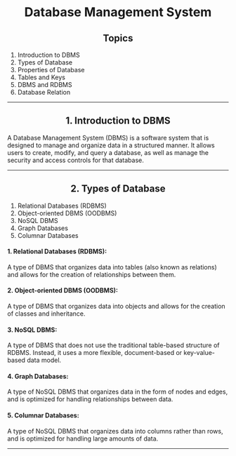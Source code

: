 <h1 align = 'center'> Database Management System </h1>


<h2 align = 'center'>Topics</h2>

1. Introduction to DBMS<br>
2. Types of Database<br>
3. Properties of Database<br>
4. Tables and Keys<br>
5. DBMS and RDBMS<br>
6. Database Relation
---

<h2 align = 'center'> 1. Introduction to DBMS </h2>

<p> A Database Management System (DBMS) is a software system that is designed to manage and organize data in a structured manner. It allows users to create, modify, and query a database, as well as manage the security and access controls for that database. </p>

---



<h2 align = 'center'> 2. Types of Database </h2>

1. Relational Databases (RDBMS)<br>
2. Object-oriented DBMS (OODBMS)<br>
3. NoSQL DBMS<br>
4. Graph Databases<br>
5. Columnar Databases

<h4>1. Relational Databases (RDBMS):</h4>
<p>A type of DBMS that organizes data into tables (also known as relations) and allows for the creation of relationships between them.</p>

<h4>2. Object-oriented DBMS (OODBMS):</h4>
<p>A type of DBMS that organizes data into objects and allows for the creation of classes and inheritance.</p>

<h4>3. NoSQL DBMS:</h4>
<p>A type of DBMS that does not use the traditional table-based structure of RDBMS. Instead, it uses a more flexible, document-based or key-value-based data model.</p>

<h4>4. Graph Databases:</h4>
<p>A type of NoSQL DBMS that organizes data in the form of nodes and edges, and is optimized for handling relationships between data.</p>

<h4>5. Columnar Databases:</h4>
<p>A type of NoSQL DBMS that organizes data into columns rather than rows, and is optimized for handling large amounts of data.</p>

---

<img scr ='https://drive.google.com/file/d/1JFht09CtD6k6fCkfHC7ANeCPbszf12r2/view?usp=sharing'>